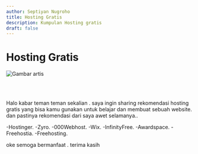 ```yaml
---
author: Septiyan Nugroho
title: Hosting Gratis
description: Kumpulan Hosting gratis
draft: false
---
```



# Hosting Gratis

![Gambar artis](./artist.jpg)


<br>
<br>

Halo kabar teman teman sekalian . saya ingin sharing rekomendasi hosting gratis yang bisa kamu gunakan untuk belajar dan membuat sebuah website. dan pastinya rekomendasi dari saya awet selamanya..

-Hostinger.
-Zyro.
-000Webhost.
-Wix.
-InfinityFree.
-Awardspace.
-Freehostia.
-Freehosting.

oke semoga bermanfaat . terima kasih